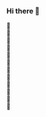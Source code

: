 ### Hi there 👋

<!--
**yan-wl/yan-wl** is a ✨ _special_ ✨ repository because its `README.md` (this file) appears on your GitHub profile.

Here are some ideas to get you started:

- 🔭 I’m currently working on ...
- 🌱 I’m currently learning ...
- 👯 I’m looking to collaborate on ...
- 🤔 I’m looking for help with ...
- 💬 Ask me about ...
- 📫 How to reach me: ...
- 😄 Pronouns: ...
- ⚡ Fun fact: ...
-->

🌵
<br/>🌵
<br/>🌵
<br/>🌵
<br/>🌵
<br/>🌵
<br/>🌵
<br/>🌵
<br/>🌵
<br/>🌵
<br/>🌵
<br/>🌵
